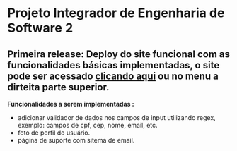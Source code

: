 # Projeto Integrador de Engenharia de Software 2

## Primeira release: Deploy do site funcional com as funcionalidades básicas implementadas, o site pode ser acessado <a href = "https://fancy-teal-lemming.cyclic.app/"> clicando aqui</a> ou no menu a dirteita parte superior.

**Funcionalidades a serem implementadas :**
- adicionar validador de dados nos campos de input utilizando regex, exemplo: campos de cpf, cep, nome, email, etc.
- foto de perfil do usuário.
- página de suporte com sitema de email.

